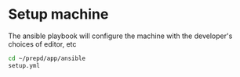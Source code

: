# Setup machine

The ansible playbook will configure the machine with the developer's choices of editor, etc

```bash
cd ~/prepd/app/ansible
setup.yml
```
